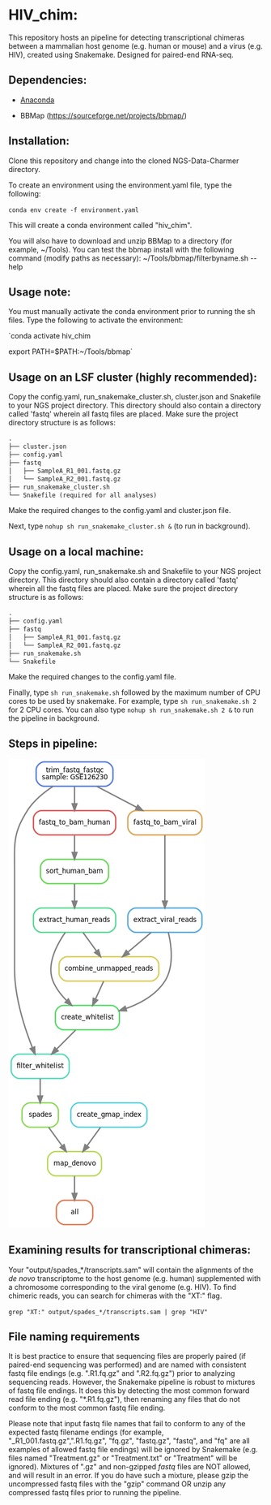 # HIV_chim:

This repository hosts an pipeline for detecting transcriptional chimeras between a mammalian host genome (e.g. human or mouse) and a virus (e.g. HIV), created using Snakemake. Designed for paired-end RNA-seq. 

## Dependencies:
- [Anaconda](https://conda.io/docs/user-guide/install/linux.html) 

- BBMap (https://sourceforge.net/projects/bbmap/)

## Installation:
Clone this repository and change into the cloned NGS-Data-Charmer directory. 

To create an environment using the environment.yaml file, type the following:

`conda env create -f environment.yaml`

This will create a conda environment called "hiv_chim".

You will also have to download and unzip BBMap to a directory (for example, ~/Tools). 
You can test the bbmap install with the following command (modify paths as necessary):
~/Tools/bbmap/filterbyname.sh --help

## Usage note:

You must manually activate the conda environment prior to running the sh files. Type the following to activate the environment:

`conda activate hiv_chim

export PATH=$PATH:~/Tools/bbmap`

## Usage on an LSF cluster (highly recommended):

Copy the config.yaml, run\_snakemake\_cluster.sh, cluster.json and Snakefile to your NGS project directory. This directory should also contain a directory called 'fastq' wherein all fastq files are placed. Make sure the project directory structure is as follows:
```
.
├── cluster.json
├── config.yaml
├── fastq
│   ├── SampleA_R1_001.fastq.gz
│   └── SampleA_R2_001.fastq.gz
├── run_snakemake_cluster.sh
└── Snakefile (required for all analyses)
```
Make the required changes to the config.yaml and cluster.json file.

Next, type `nohup sh run_snakemake_cluster.sh &` (to run in background).

## Usage on a local machine:

Copy the config.yaml, run\_snakemake.sh and Snakefile to your NGS project directory. This directory should also contain a directory called 'fastq' wherein all the fastq files are placed. Make sure the project directory structure is as follows:
```
.
├── config.yaml
├── fastq
│   ├── SampleA_R1_001.fastq.gz
│   └── SampleA_R2_001.fastq.gz
├── run_snakemake.sh
└── Snakefile
```
Make the required changes to the config.yaml file.

Finally, type `sh run_snakemake.sh` followed by the maximum number of CPU cores to be used by snakemake. For example, type `sh run_snakemake.sh 2` for 2 CPU cores. You can also type `nohup sh run_snakemake.sh 2 &` to run the pipeline in background.

## Steps in pipeline:

![ScreenShot](/dag/dag.png)

## Examining results for transcriptional chimeras:
Your "output/spades_\*/transcripts.sam" will contain the alignments of the *de novo* transcriptome to the host genome (e.g. human) supplemented with a chromosome corresponding to the viral genome (e.g. HIV). To find chimeric reads, you can search for chimeras with the "XT:" flag.

`grep "XT:" output/spades_*/transcripts.sam | grep "HIV"`

## File naming requirements

It is best practice to ensure that sequencing files are properly paired (if paired-end sequencing was performed) and are named with consistent fastq file endings (e.g. ".R1.fq.gz" and ".R2.fq.gz") prior to analyzing sequencing reads. However, the Snakemake pipeline is robust to mixtures of fastq file endings. It does this by detecting the most common forward read file ending (e.g. "\*.R1.fq.gz"), then renaming any files that do not conform to the most common fastq file ending.

Please note that input fastq file names that fail to conform to any of the expected fastq filename endings (for example, "\_R1\_001.fastq.gz",".R1.fq.gz", "fq.gz", "fastq.gz", "fastq", and "fq" are all examples of allowed fastq file endings) will be ignored by Snakemake (e.g. files named "Treatment.gz" or "Treatment.txt" or "Treatment" will be ignored). Mixtures of ".gz" and non-gzipped *fastq* files are NOT allowed, and will result in an error. If you do have such a mixture, please gzip the uncompressed fastq files with the "gzip" command OR unzip any compressed fastq files prior to running the pipeline. 
